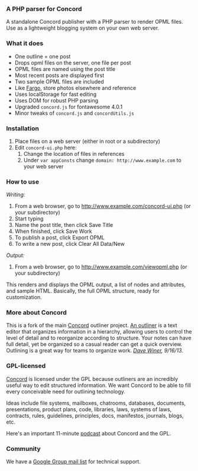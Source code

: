 ### A PHP parser for Concord

A standalone Concord publisher with a PHP parser to render OPML files. Use as a lightweight blogging system on your own web server.

### What it does

+ One outline = one post
+ Drops opml files on the server, one file per post
+ OPML files are named using the post title
+ Most recent posts are displayed first
+ Two sample OPML files are included
+ Like <a href="http://www.fargo.io">Fargo</a>, store photos elsewhere and reference 
+ Uses localStorage for fast editing
+ Uses DOM for robust PHP parsing
+ Upgraded `concord.js` for fontawesome 4.0.1
+ Minor tweaks of `concord.js` and `concordUtils.js`

### Installation

1. Place files on a web server (either in root or a subdirectory)
2. Edit `concord-ui.php` here:
    1. Change the location of files in <head> references
    2. Under `var appConsts` change `domain: http://www.example.com` to your web server
     
### How to use

*Writing:*    

1. From a web browser, go to http://www.example.com/concord-ui.php (or your subdirectory)
2. Start typing
3. Name the post title, then click Save Title
4. When finished, click Save Work
5. To publish a post, click Export OPML
6. To write a new post, click Clear All Data/New

*Output:*

1. From a web browser, go to http://www.example.com/viewopml.php (or your subdirectory)

This renders and displays the OPML output, a list of nodes and attributes, and sample HTML. Basically, the full OPML structure, ready for customization.

### More about Concord

This is a fork of the main <a href="https://github.com/scripting/concord">Concord</a> outliner project. <a href="http://docs.fargo.io/outlinerHowto">An outliner</a> is a text editor that organizes information in a hierarchy, allowing users to control the level of detail and to reorganize according to structure. Your notes can have full detail, yet be organized so a casual reader can get a quick overview. Outlining is a great way for teams to organize work. 
<i><a href="http://scripting.com/2013/09/16/concordOurGplOutliner">Dave Winer</a>, 9/16/13.</i>


### GPL-licensed

<a href="https://github.com/scripting/concord">Concord</a> is licensed under the GPL because outliners are an incredibly useful way to edit structured information. We want Concord to be able to fill every conceivable need for outlining technology. 

Ideas include file systems, mailboxes, chatrooms, databases, documents, presentations, product plans, code, libraries, laws, systems of laws, contracts, rules, guidelines, principles, docs, manifestos, journals, blogs, etc. 

Here's an important 11-minute <a href="http://scripting.com/2013/09/17/importantPodcastAboutConcordGpl">podcast</a> about Concord and the GPL.  


### Community

We have a <a href="https://groups.google.com/forum/?fromgroups#!forum/smallpicture-concord">Google Group mail list</a> for technical support.



